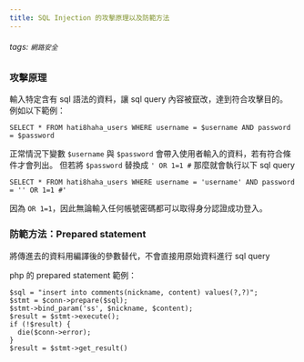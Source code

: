 ```yaml
---
title: SQL Injection 的攻擊原理以及防範方法
---
```

###### tags: `網路安全`
### 攻擊原理
輸入特定含有 sql 語法的資料，讓 sql query 內容被竄改，達到符合攻擊目的。
例如以下範例：
```sql=
SELECT * FROM hati8haha_users WHERE username = $username AND password = $password
```
正常情況下變數 `$username` 與 `$password` 會帶入使用者輸入的資料，若有符合條件才會列出。
但若將 `$password` 替換成 `' OR 1=1 #` 那麼就會執行以下 sql query
```sql=
SELECT * FROM hati8haha_users WHERE username = 'username' AND password = '' OR 1=1 #'
```
因為 `OR 1=1`，因此無論輸入任何帳號密碼都可以取得身分認證成功登入。

### 防範方法：Prepared statement
將傳進去的資料用編譯後的參數替代，不會直接用原始資料進行 sql query

php 的 prepared statement 範例：
```php=
$sql = "insert into comments(nickname, content) values(?,?)";
$stmt = $conn->prepare($sql);
$stmt->bind_param('ss', $nickname, $content);
$result = $stmt->execute();
if (!$result) {
  die($conn->error);
}
$result = $stmt->get_result()
```